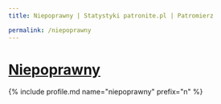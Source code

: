 ```yaml
---
title: Niepoprawny | Statystyki patronite.pl | Patromierz

permalink: /niepoprawny
---
```


# [Niepoprawny](https://patronite.pl/niepoprawny)

{% include profile.md name="niepoprawny" prefix="n" %}
